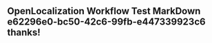 <properties
ms.topic="hero-topic"
ms.test1="hero-topic"
ms.test2="test"/>


## OpenLocalization Workflow Test MarkDown e62296e0-bc50-42c6-99fb-e447339923c6 thanks!



<!--HONumber=Jul16_HO3-->


